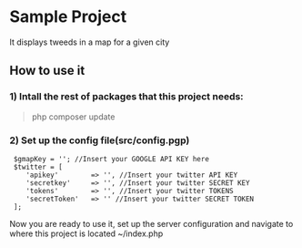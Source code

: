 # Sample Project
It displays tweeds in a map for a given city

## How to use it
### 1) Intall the rest of packages that this project needs:
>  php composer update
### 2) Set up the config file(src/config.pgp)
```
 $gmapKey = ''; //Insert your GOOGLE API KEY here
 $twitter = [
    'apikey'        => '', //Insert your twitter API KEY
    'secretkey'     => '', //Insert your twitter SECRET KEY
    'tokens'        => '', //Insert your twitter TOKENS
    'secretToken'   => '' //Insert your twitter SECRET TOKEN
 ];
```
Now you are ready to use it, set up the server configuration and navigate to where this project is located ~/index.php
 

